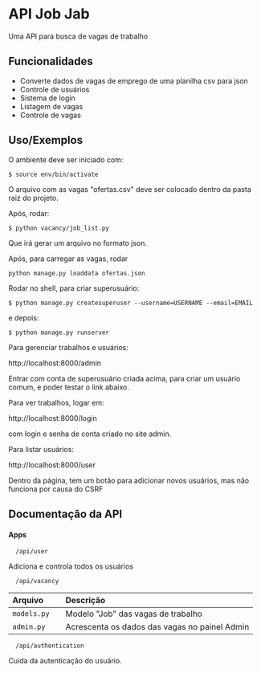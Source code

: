 
# API Job Jab

Uma API para busca de vagas de trabalho



## Funcionalidades

- Converte dados de vagas de emprego de uma planilha csv para json
- Controle de usuários
- Sistema de login
- Listagem de vagas
- Controle de vagas




## Uso/Exemplos

O ambiente deve ser iniciado com:

```shell
$ source env/bin/activate
```

O arquivo com as vagas "ofertas.csv" deve ser colocado dentro da pasta raiz do projeto.

Após, rodar:

```shell
$ python vacancy/job_list.py
```

Que irá gerar um arquivo no formato json.

Após, para carregar as vagas, rodar

```shell
python manage.py loaddata ofertas.json
```

Rodar no shell, para criar superusuário:

```shell
$ python manage.py createsuperuser --username=USERNAME --email=EMAIL
```
e depois:

```shell
$ python manage.py runserver
```

Para gerenciar trabalhos e usuários:

http://localhost:8000/admin

Entrar com conta de superusuário criada acima, para criar um usuário comum, e poder testar o link abaixo.

Para ver trabalhos, logar em:

http://localhost:8000/login

com login e senha de conta criado no site admin.

Para listar usuários:

http://localhost:8000/user

Dentro da página, tem um botão para adicionar novos usuários, mas não funciona por causa do CSRF



## Documentação da API

#### Apps

```http
  /api/user
```

Adiciona e controla todos os usuários

```http
  /api/vacancy
```

| Arquivo   |        | Descrição                                   |
| :---------- | :--------- | :------------------------------------------ |
| `models.py`      |  | Modelo "Job" das vagas de trabalho |
| `admin.py`      |  | Acrescenta os dados das vagas no painel Admin |


```http
  /api/authentication
```

Cuida da autenticação do usuário. 
